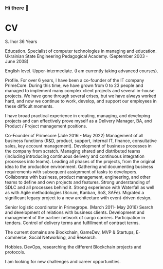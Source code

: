 ### Hi there 👋
# CV
S. Ihor 
36 Years 

Education.
Specialist of computer technologies in managing and education.
Ukrainian State Engineering Pedagogical Academy.
(September 2003 - June 2008)

English level.
Upper-intermediate. (I am currently taking advanced courses).

Profile.
For over 6 years, I have been a co-founder of the IT company PrimeCore. During this time, we have grown from 0 to 23 people and managed to implement many complex client projects and several in-house projects. We have gone through several crises, but we have always worked hard, and now we continue to work, develop, and support our employees in these difficult moments.

I have broad practical experience in creating, managing, and developing projects and can effectively prove myself as a Delivery Manager, BA, and Product / Project management positions.

Co-Founder of Primecore 
(Jule 2016 - May 2022)
Management of all business functions (R&D, product, support, internal IT, finance, consultative sales, key account management).
Development of business processes in the company from scratch.
Managing shared and distributed teams (including introducing continuous delivery and continuous integration processes into teams).
Leading all phases of the projects, from the original idea to the production environment.
Gathering and documenting business requirements with subsequent assignment of tasks to developers.
Collaborate with business, product management, engineering, and other teams to define and own projects and features.
Strong understanding of SDLC and all processes behind it.
Strong experience with Waterfall as well as with Agile methodologies (Scrum, Kanban, SoS, SAFe).
Migrated a significant legacy project to a new architecture with event-driven design.

Senior logistic coordinator in Primegrope.
(March 2011- May 2016)
Search and development of relations with business clients.
Development and management of the partner network of cargo carriers.
Participation in tenders.
Control of delivery terms and fulfillment of contract terms.

The current domains are Blockchain, GameDev, MVP & Startups, E-commerce, Social Networking, and Research.

Hobbies.
DevOps, researching the different Blockchain projects and protocols.

I am looking for new challenges and career opportunities.
